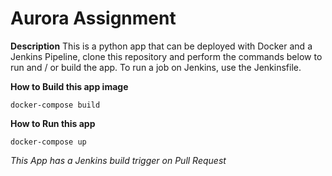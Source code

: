 # Aurora Assignment
**Description**
This is a python app that can be deployed with Docker and a Jenkins Pipeline,
clone this repository and perform the commands below to run and / or build the app. 
To run a job on Jenkins, use the Jenkinsfile.

**How to Build this app image**
```
docker-compose build
```


**How to Run this app**
```
docker-compose up
```


*This App has a Jenkins build trigger on Pull Request*
